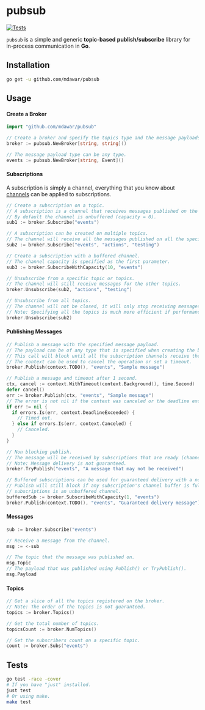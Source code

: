 # pubsub

[![Tests](https://github.com/mdawar/pubsub/actions/workflows/test.yml/badge.svg?branch=main&event=push)](https://github.com/mdawar/pubsub/actions)

`pubsub` is a simple and generic **topic-based** **publish/subscribe** library for in-process communication in **Go**.

## Installation

```sh
go get -u github.com/mdawar/pubsub
```

## Usage

#### Create a Broker

```go
import "github.com/mdawar/pubsub"

// Create a broker and specify the topics type and the message payloads type.
broker := pubsub.NewBroker[string, string]()

// The message payload type can be any type.
events := pubsub.NewBroker[string, Event]()
```

#### Subscriptions

A subscription is simply a channel, everything that you know about [channels](https://go.dev/ref/spec#Channel_types) can be applied to subscriptions.

```go
// Create a subscription on a topic.
// A subscription is a channel that receives messages published on the topic.
// By default the channel is unbuffered (capacity = 0).
sub1 := broker.Subscribe("events")

// A subscription can be created on multiple topics.
// The channel will receive all the messages published on all the specified topics.
sub2 := broker.Subscribe("events", "actions", "testing")

// Create a subscription with a buffered channel.
// The channel capacity is specified as the first parameter.
sub3 := broker.SubscribeWithCapacity(10, "events")

// Unsubscribe from a specific topic or topics.
// The channel will still receive messages for the other topics.
broker.Unsubscribe(sub2, "actions", "testing")

// Unsubscribe from all topics.
// The channel will not be closed, it will only stop receiving messages.
// Note: Specifying all the topics is much more efficient if performance is critical.
broker.Unsubscribe(sub2)
```

#### Publishing Messages

```go
// Publish a message with the specified message payload.
// The payload can be of any type that is specified when creating the broker.
// This call will block until all the subscription channels receive the message.
// The context can be used to cancel the operation or set a timeout.
broker.Publish(context.TODO(), "events", "Sample message")
```

```go
// Publish a message and timeout after 1 second.
ctx, cancel := context.WithTimeout(context.Background(), time.Second)
defer cancel()
err := broker.Publish(ctx, "events", "Sample message")
// The error is not nil if the context was canceled or the deadline exceeded.
if err != nil {
  if errors.Is(err, context.DeadlineExceeded) {
    // Timed out.
  } else if errors.Is(err, context.Canceled) {
    // Canceled.
  }
}
```

```go
// Non blocking publish.
// The message will be received by subscriptions that are ready (channel buffer is not full).
// Note: Message delivery is not guaranteed.
broker.TryPublish("events", "A message that may not be received")

// Buffered subscriptions can be used for guaranteed delivery with a non-blocking publish.
// Publish will still block if any subscription's channel buffer is full, or any of the
// subscriptions is an unbuffered channel.
bufferedSub := broker.SubscribeWithCapacity(1, "events")
broker.Publish(context.TODO(), "events", "Guaranteed delivery message")
```

#### Messages

```go
sub := broker.Subscribe("events")

// Receive a message from the channel.
msg := <-sub

// The topic that the message was published on.
msg.Topic
// The payload that was published using Publish() or TryPublish().
msg.Payload
```

#### Topics

```go
// Get a slice of all the topics registered on the broker.
// Note: The order of the topics is not guaranteed.
topics := broker.Topics()

// Get the total number of topics.
topicsCount := broker.NumTopics()

// Get the subscribers count on a specific topic.
count := broker.Subs("events")
```

## Tests

```sh
go test -race -cover
# If you have "just" installed.
just test
# Or using make.
make test
```
